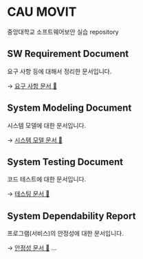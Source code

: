 # CAU MOVIT

중앙대학교 소프트웨어보안 실습 repository

## SW Requirement Document

요구 사항 등에 대해서 정리한 문서입니다.

→ [요구 사항 문서 📜](./docs/requirements.md)

## System Modeling Document

시스템 모델에 대한 문서입니다.

→ [시스템 모델 문서 📜](./docs/modeling.md)

## System Testing Document

코드 테스트에 대한 문서입니다.

→ [테스팅 문서 📜](./docs/testing.md)

## System Dependability Report

프로그램(서비스)의 안정성에 대한 문서입니다.

→ [안정성 문서 📜](./docs/dependability.md)
...
